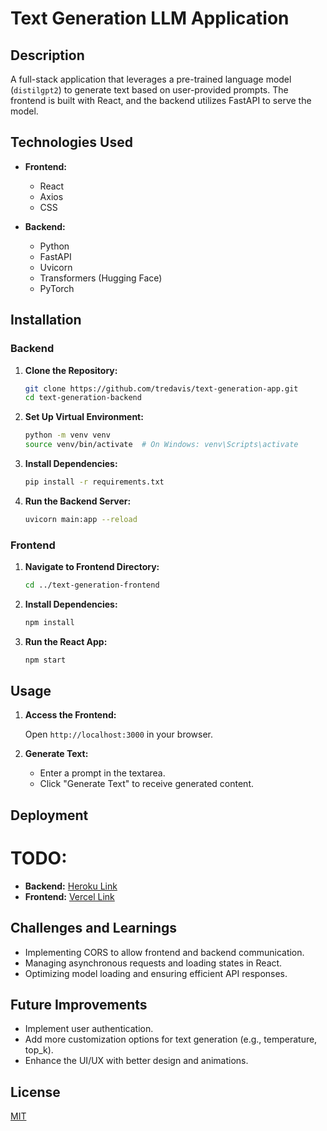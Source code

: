 # Text Generation LLM Application

## Description

A full-stack application that leverages a pre-trained language model (`distilgpt2`) to generate text based on user-provided prompts. The frontend is built with React, and the backend utilizes FastAPI to serve the model.

## Technologies Used

- **Frontend:**
  - React
  - Axios
  - CSS

- **Backend:**
  - Python
  - FastAPI
  - Uvicorn
  - Transformers (Hugging Face)
  - PyTorch

## Installation

### Backend

1. **Clone the Repository:**

    ```bash
    git clone https://github.com/tredavis/text-generation-app.git
    cd text-generation-backend
    ```

2. **Set Up Virtual Environment:**

    ```bash
    python -m venv venv
    source venv/bin/activate  # On Windows: venv\Scripts\activate
    ```

3. **Install Dependencies:**

    ```bash
    pip install -r requirements.txt
    ```

4. **Run the Backend Server:**

    ```bash
    uvicorn main:app --reload
    ```

### Frontend

1. **Navigate to Frontend Directory:**

    ```bash
    cd ../text-generation-frontend
    ```

2. **Install Dependencies:**

    ```bash
    npm install
    ```

3. **Run the React App:**

    ```bash
    npm start
    ```

## Usage

1. **Access the Frontend:**

    Open `http://localhost:3000` in your browser.

2. **Generate Text:**

    - Enter a prompt in the textarea.
    - Click "Generate Text" to receive generated content.

## Deployment 

# TODO:

- **Backend:** [Heroku Link]()
- **Frontend:** [Vercel Link]()


## Challenges and Learnings

- Implementing CORS to allow frontend and backend communication.
- Managing asynchronous requests and loading states in React.
- Optimizing model loading and ensuring efficient API responses.

## Future Improvements

- Implement user authentication.
- Add more customization options for text generation (e.g., temperature, top_k).
- Enhance the UI/UX with better design and animations.

## License

[MIT](./LICENSE)